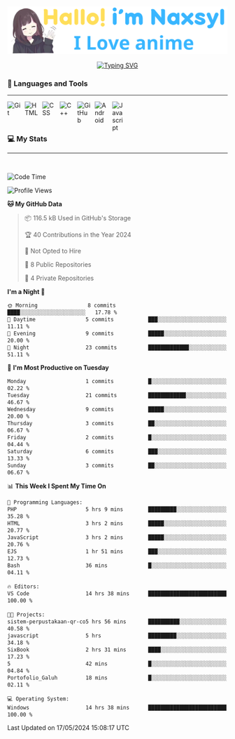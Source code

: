 <p align="center"><a href="https://github.com/Naxsyl"><img width=580px alt="Hello, I'm Naxsyl. I Love Anime" src="img/banner.png" /></a></p>

<p align="center">
<a href="https://git.io/typing-svg"><img src="https://readme-typing-svg.herokuapp.com?font=Fira+Code&weight=600&size=22&pause=1000&center=true&vCenter=true&random=false&width=435&lines=Newbie+Programmer;Back-end+web+and+app+developer;Learn+Something+Interesting" alt="Typing SVG" /></a>
</p>

### 🧰 Languages and Tools

---

<img align="left" alt="Git" width="30px" style="padding-right:10px;" src="https://cdn.jsdelivr.net/gh/devicons/devicon/icons/git/git-original.svg" />
<img align="left" alt="HTML" width="30px" style="padding-right:10px;" src="https://cdn.jsdelivr.net/gh/devicons/devicon/icons/html5/html5-plain.svg" />
<img align="left" alt="CSS" width="30px" style="padding-right:10px;" src="https://cdn.jsdelivr.net/gh/devicons/devicon/icons/css3/css3-plain.svg" />
<img align="left" alt="C++" width="30px" style="padding-right:10px;" src="https://cdn.jsdelivr.net/gh/devicons/devicon/icons/cplusplus/cplusplus-line.svg" />
<img align="left" alt="GitHub" width="30px" style="padding-right:10px;" src="https://cdn.jsdelivr.net/gh/devicons/devicon/icons/github/github-original.svg" />
<img align="left" alt="Android" width="30px" style="padding-right:10px;" src="https://cdn.jsdelivr.net/gh/devicons/devicon/icons/android/android-plain.svg" />
<img align="left" alt="Javascript" width="30px" style="padding-right:10px;" src="https://cdn.jsdelivr.net/gh/devicons/devicon@latest/icons/javascript/javascript-original.svg" />
<br>
<br>
<br>


### 💻 My Stats

---

<br>

<!--START_SECTION:waka-->
![Code Time](http://img.shields.io/badge/Code%20Time-75%20hrs%2057%20mins-blue)

![Profile Views](http://img.shields.io/badge/Profile%20Views-13-blue)

**🐱 My GitHub Data** 

> 📦 116.5 kB Used in GitHub's Storage 
 > 
> 🏆 40 Contributions in the Year 2024
 > 
> 🚫 Not Opted to Hire
 > 
> 📜 8 Public Repositories 
 > 
> 🔑 4 Private Repositories 
 > 
**I'm a Night 🦉** 

```text
🌞 Morning                8 commits           ████░░░░░░░░░░░░░░░░░░░░░   17.78 % 
🌆 Daytime                5 commits           ███░░░░░░░░░░░░░░░░░░░░░░   11.11 % 
🌃 Evening                9 commits           █████░░░░░░░░░░░░░░░░░░░░   20.00 % 
🌙 Night                  23 commits          █████████████░░░░░░░░░░░░   51.11 % 
```
📅 **I'm Most Productive on Tuesday** 

```text
Monday                   1 commits           █░░░░░░░░░░░░░░░░░░░░░░░░   02.22 % 
Tuesday                  21 commits          ████████████░░░░░░░░░░░░░   46.67 % 
Wednesday                9 commits           █████░░░░░░░░░░░░░░░░░░░░   20.00 % 
Thursday                 3 commits           ██░░░░░░░░░░░░░░░░░░░░░░░   06.67 % 
Friday                   2 commits           █░░░░░░░░░░░░░░░░░░░░░░░░   04.44 % 
Saturday                 6 commits           ███░░░░░░░░░░░░░░░░░░░░░░   13.33 % 
Sunday                   3 commits           ██░░░░░░░░░░░░░░░░░░░░░░░   06.67 % 
```


📊 **This Week I Spent My Time On** 

```text
💬 Programming Languages: 
PHP                      5 hrs 9 mins        █████████░░░░░░░░░░░░░░░░   35.28 % 
HTML                     3 hrs 2 mins        █████░░░░░░░░░░░░░░░░░░░░   20.77 % 
JavaScript               3 hrs 2 mins        █████░░░░░░░░░░░░░░░░░░░░   20.76 % 
EJS                      1 hr 51 mins        ███░░░░░░░░░░░░░░░░░░░░░░   12.73 % 
Bash                     36 mins             █░░░░░░░░░░░░░░░░░░░░░░░░   04.11 % 

🔥 Editors: 
VS Code                  14 hrs 38 mins      █████████████████████████   100.00 % 

🐱‍💻 Projects: 
sistem-perpustakaan-qr-co5 hrs 56 mins       ██████████░░░░░░░░░░░░░░░   40.58 % 
javascript               5 hrs               █████████░░░░░░░░░░░░░░░░   34.18 % 
SixBook                  2 hrs 31 mins       ████░░░░░░░░░░░░░░░░░░░░░   17.23 % 
5                        42 mins             █░░░░░░░░░░░░░░░░░░░░░░░░   04.84 % 
Portofolio_Galuh         18 mins             █░░░░░░░░░░░░░░░░░░░░░░░░   02.11 % 

💻 Operating System: 
Windows                  14 hrs 38 mins      █████████████████████████   100.00 % 
```


 Last Updated on 17/05/2024 15:08:17 UTC
<!--END_SECTION:waka-->
